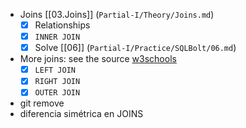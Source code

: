 - Joins [[03.Joins]] (`Partial-I/Theory/Joins.md`)
	- [x] Relationships
	- [x] `INNER JOIN`
	- [x] Solve [[06]] (`Partial-I/Practice/SQLBolt/06.md`)
- More joins: see the source [w3schools](https://www.w3schools.com/sql/sql_join.asp)
	- [x] `LEFT JOIN`
	- [x] `RIGHT JOIN`
	- [x] `OUTER JOIN`

- git remove
- diferencia simétrica en JOINS